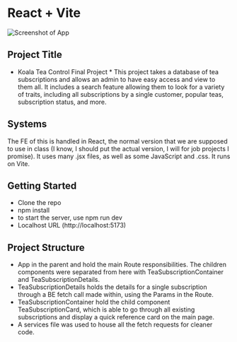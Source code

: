 # React + Vite

![Screenshot of App](./src/assets/Screenshot%202025-04-30%20at%209.29.50 AM.png)

## Project Title

* Koala Tea Control Final Project *
This project takes a database of tea subscriptions and allows an admin to have easy access and view to them all. It includes a search feature allowing them to look for a variety of traits, including all subscriptions by a single customer, popular teas, subscription status, and more.

## Systems

The FE of this is handled in React, the normal version that we are supposed to use in class (I know, I should put the actual version, I will for job projects I promise). It uses many .jsx files, as well as some JavaScript and .css. 
It runs on Vite. 

## Getting Started

- Clone the repo
- npm install
- to start the server, use npm run dev
- Localhost URL (http://localhost:5173)

## Project Structure

- App in the parent and hold the main Route responsibilities. The children components were separated from here with TeaSubscriptionContainer and TeaSubscriptionDetails. 
- TeaSubscriptionDetails holds the details for a single subscription through a BE fetch call made within, using the Params in the Route.
- TeaSubscriptionContainer hold the child component TeaSubscriptionCard, which is able to go through all existing subscriptions and display a quick reference card on the main page. 
- A services file was used to house all the fetch requests for cleaner code.